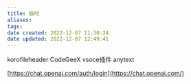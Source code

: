 ```yaml
---
title: 临时
aliases:
tags:
date created: 2022-12-07 11:30:24
date updated: 2022-12-07 12:49:41
---
```



korofileheader CodeGeeX vsoce插件 anytext

[https://chat.openai.com/auth/login](https://chat.openai.com/)
